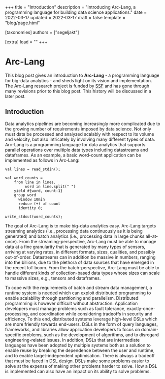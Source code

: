 +++
title = "Introduction"
description = "Introducing Arc-Lang, a programming language for building data science applications."
date = 2022-03-17
updated = 2022-03-17
draft = false
template = "blog/page.html"

[taxonomies]
authors = ["segeljakt"]

[extra]
lead = ""
+++

# Arc-Lang

This blog post gives an introduction to **Arc-Lang** - a programming language for big-data analytics - and sheds light on its vision and implementation. The Arc-Lang research project is funded by [SSF](https://strategiska.se/en/) and has gone through many revisions prior to this blog post. This history will be discussed in a later post.

## Introduction

Data analytics pipelines are becoming increasingly more complicated due to the growing number of requirements imposed by data science. Not only must data be processed and analyzed scalably with respect to its volume and velocity, but also intricately by involving many different types of data. Arc-Lang is a programming language for data analytics that supports parallel operations over multiple data types including datastreams and dataframes. As an example, a basic word-count application can be implemented as follows in Arc-Lang:

```
val lines = read_stdin();

val word_counts =
    from line in lines,
         word in line.split(" ")
    yield #{word, count:1}
    group word
      window 10min
      reduce (+) of count
      identity 0;

write_stdout(word_counts);
```

The goal of Arc-Lang is to make big-data analytics easy. Arc-Lang targets streaming analytics (i.e., processing data continuously as it is being generated) and batch analytics (i.e., processing data in large chunks all-at-once). From the streaming-perspective, Arc-Lang must be able to manage data at a fine granularity that is generated by many types of sensors, arriving at varying rates, in different formats, sizes, qualities, and possibly out-of-order. Datastreams can in addition be massive in numbers, ranging into the billions, due to the plethora of data sources that have emerged in the recent IoT boom. From the batch-perspective, Arc-Lang must be able to handle different kinds of collection-based data types whose sizes can scale to massive sizes, e.g., tensors and dataframes.

To cope with the requirements of batch and stream data management, a runtime system is needed which can exploit distributed programming to enable scalability through partitioning and parallelism. Distributed programming is however difficult without abstraction. Application developers must manage problems such as fault tolerance, exactly-once-processing, and coordination while considering tradeoffs in security and efficiency. To this end, distributed systems leverage high-level DSLs which are more friendly towards end-users. DSLs in the form of query languages, frameworks, and libraries allow application developers to focus on domain-specific problems, such as the development of algorithms, and to disregard engineering-related issues. In addition, DSLs that are intermediate languages have been adopted by multiple systems both as a solution to enable reuse by breaking the dependence between the user and runtime, and to enable target-independent optimisation. There is always a tradeoff that must be faced in DSL design. DSLs make some problems easier to solve at the expense of making other problems harder to solve. How a DSL is implemented can also have an impact on its ability to solve problems.

<embed src="/images/DSL-Hierarchy.jpg" width="100%" height="100%">

Different categories of DSLs are highlighted in the figure above.

### Approach

In relation to other DSLs, Arc-Lang is a standalone compiled DSL implemented in OCaml. The idea of Arc-Lang's is to combine general purpose imperative and functional programming over *small data* with declarative programming over *big data*. As an example, it should be possible to perform both fine-grained processing over individual data items of a datastream, while also being able to compose pipelines of relational operations through SQL-style queries. Arc-Lang is statically typed for the purpose of performance and safety, but at the same time also inferred and polymorphic to enable ease of use and reuse.

The approach of implementing the language as a standalone DSL allows for more creative freedom in the language design. At the same time, this approach requires everything, including optimisations and libraries, to be implemented from scratch.

To address the issue of optimisation, we are using the [MLIR](https://mlir.llvm.org/) compiler framework to implement Arc-MLIR - an intermediate language - which Arc-Lang programs translate into for optimisations. MLIR defines a universal intermediate language which can be extended with custom dialects. A dialect includes a set of operations, types, type rules, analyses, rewrite rules (to the same dialect), and lowerings (to other dialects). All dialects adhere to the same meta-syntax and meta-semantics which allows them to be interweaved in the same program code. The MLIR framework handles parsing, type checking, line information tracking among other things. Additionally, MLIR provides tooling for testing, parallel compilation, documentation, CLI usage, etc. The plan is to extend Arc-MLIR with custom domain-specific optimisations for the declarative part of Arc-Lang and to capitalize on MLIR's ability to derive general-purpose optimisations such as constant propagation for Arc-Lang's functional and imperative side.

To address the shortcoming of libraries, Arc-Lang allows both types and functions to be defined externally (inside Rust) and imported into the language. Most of the external functionality is encapsulated inside a runtime library named Arc-Runtime. Arc-Runtime builds on the [kompact](https://github.com/kompics/kompact) Component-Actor framework to provide distributed abstractions.

## Summary

In summary, Arc-Lang as a whole consists of three parts:

* **Arc-Lang**: A high-level programming language for big data analytics.
* **Arc-MLIR**: An intermediate language for optimising Arc-Lang.
* **Arc-Runtime**: A distributed runtime for executing Arc-Lang.


